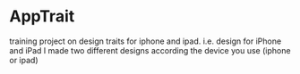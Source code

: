 # AppTrait
training project on design traits for iphone and ipad. i.e. design for iPhone and iPad
I made two different designs according the device you use (iphone or ipad)
